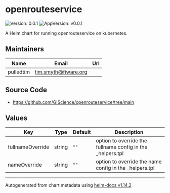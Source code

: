 # openrouteservice

![Version: 0.0.1](https://img.shields.io/badge/Version-0.0.1-informational?style=flat-square) ![AppVersion: v0.0.1](https://img.shields.io/badge/AppVersion-v0.0.1-informational?style=flat-square)

A Helm chart for running openrouteservice on kubernetes.

## Maintainers

| Name | Email | Url |
| ---- | ------ | --- |
| pulledtim | <tim.smyth@fiware.org> |  |

## Source Code

* <https://github.com/GIScience/openrouteservice/tree/main>

## Values

| Key | Type | Default | Description |
|-----|------|---------|-------------|
| fullnameOverride | string | `""` | option to override the fullname config in the _helpers.tpl |
| nameOverride | string | `""` | option to override the name config in the _helpers.tpl |

----------------------------------------------
Autogenerated from chart metadata using [helm-docs v1.14.2](https://github.com/norwoodj/helm-docs/releases/v1.14.2)
